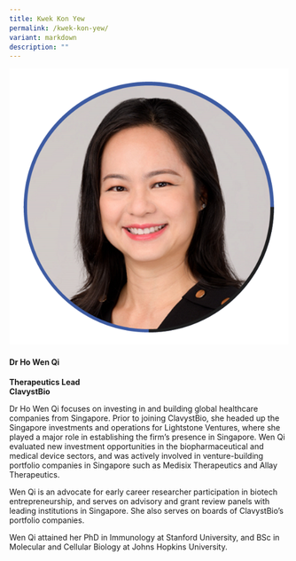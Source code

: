 ```yaml
---
title: Kwek Kon Yew
permalink: /kwek-kon-yew/
variant: markdown
description: ""
---
```

<div class="row">
<div class="col is-3">
<img src="/images/Speakers_WenQiHo.png">
</div>
<div class="col is-9 speaker-details">
	<h4><b>Dr Ho Wen Qi</b></h4>
<b>Therapeutics Lead<br>
ClavystBio</b>
	
<p>Dr Ho Wen Qi focuses on investing in and building global healthcare companies from Singapore. Prior to joining ClavystBio, she headed up the Singapore investments and operations for Lightstone Ventures, where she played a major role in establishing the firm’s presence in Singapore. Wen Qi evaluated new investment opportunities in the biopharmaceutical and medical device sectors, and was actively involved in venture-building portfolio companies in Singapore such as Medisix Therapeutics and Allay Therapeutics. </p>
	
<p>Wen Qi is an advocate for early career researcher participation in biotech entrepreneurship, and serves on advisory and grant review panels with leading institutions in Singapore. She also serves on boards of ClavystBio’s portfolio companies.  </p>
	
<p>Wen Qi attained her PhD in Immunology at Stanford University, and BSc in Molecular and Cellular Biology at Johns Hopkins University.
</p>
</div>
</div>